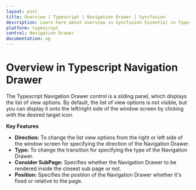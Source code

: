 ```yaml
---
layout: post
title: Overview | Typescript | Navigation Drawer | Syncfusion
description: Learn here about overview in Syncfusion Essential in Typescript Navigation Drawer Control, its elements, and more.
platform: typescript
control: Navigation Drawer
documentation: ug
---
```


# Overview in Typescript Navigation Drawer

The Typescript Navigation Drawer control is a sliding panel, which displays the list of view options. By default, the list of view options is not visible, but you can display it onto the left/right side of the window screen by clicking with the desired target icon.

**Key Features**

* **Direction:** To change the list view options from the right or left side of the window screen for specifying the direction of the Navigation Drawer. 
* **Type:** To change the transition for specifying the type of the Navigation Drawer.
* **Consider SubPage:** Specifies whether the Navigation Drawer to be rendered inside the closest sub page or not.
* **Position:** Specifies the position of the Navigation Drawer whether it's fixed or relative to the page.                      

